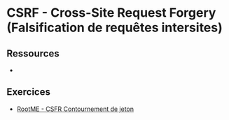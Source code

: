 # CSRF - Cross-Site Request Forgery (Falsification de requêtes intersites)

## Ressources

- []()


## Exercices

- [RootME - CSFR Contournement de jeton](https://www.root-me.org/fr/Challenges/Web-Client/CSRF-contournement-de-jeton)